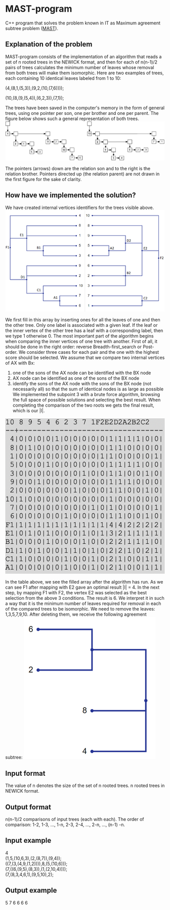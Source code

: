 # MAST-program
C++ program that solves the problem known in IT as Maximum agreement subtree problem ([MAST](https://en.wikipedia.org/wiki/Maximum_agreement_subtree_problem)).

## Explanation of the problem

MAST-program consists of the implementation of an algorithm that reads a set of n rooted trees in the NEWICK format, and then for each of n(n-1)/2 pairs of trees calculates the minimum number of leaves whose removal from both trees will make them isomorphic. 
Here are two examples of trees, each containing 10 identical leaves labeled from 1 to 10:

(4,(8,1,(5,3)),(9,2,(10,(7,6))));

(10,(8,(9,(5,4)),(6,2,3)),(7,1));

The trees have been saved in the computer's memory in the form of general trees, using one pointer per son, one per brother and one per parent. The figure below shows such a general representation of both trees.
![image1]( https://github.com/JoseManuelMoyaVargas/MAST-program/blob/master/sources/image1.png)

The pointers (arrows) down are the relation son and to the right is the relation brother. Pointers directed up (the relation parent) are not drawn in the first figure for the sake of clarity. 

## How have we implemented the solution?

We have created internal vertices identifiers for the trees visible above.
![image3]( https://github.com/JoseManuelMoyaVargas/MAST-program/blob/master/sources/image3.png)

We first fill in this array by inserting ones for all the leaves of one and then the other tree. Only one label is associated with a given leaf. If the leaf or the inner vertex of the other tree has a leaf with a corresponding label, then we type 1 otherwise 0. The most important part of the algorithm begins when comparing the inner vertices of one tree with another. First of all, it should be done in the right order: reverse Breadth-first_search or Post-order. We consider three cases for each pair and the one with the highest score should be selected. We assume that we compare two internal vertices of AX with Bx:
1.	one of the sons of the AX node can be identified with the BX node
2.	AX node can be identified as one of the sons of the BX node
3.	identify the sons of the AX node with the sons of the BX node (not necessarily all) so that the sum of identical nodes is as large as possible
We implemented the subpoint 3 with a brute force algorithm, browsing the full space of possible solutions and selecting the best result. When completing the comparison of the two roots we gets the final result, which is our |l|.

![image5]( https://github.com/JoseManuelMoyaVargas/MAST-program/blob/master/sources/image5.png)


In the table above, we see the filled array after the algorithm has run. As we can see F1 after mapping with E2 gave an optimal result |l| = 4. In the next step, by mapping F1 with F2, the vertex E2 was selected as the best selection from the above 3 conditions. The result is 6. We interpret it in such a way that it is the minimum number of leaves required for removal in each of the compared trees to be isomorphic. We need to remove the leaves: 1,3,5,7,9,10. After deleting them, we receive the following agreement subtree:
![image4]( https://github.com/JoseManuelMoyaVargas/MAST-program/blob/master/sources/image4.png)

## Input format

The value of n denotes the size of the set of n rooted trees.
n rooted trees in NEWICK format.

## Output format

n(n-1)/2 comparisons of input trees (each with each). The order of comparison: 1-2, 1-3, ..., 1-n, 2-3, 2-4, ..., 2-n, ..., (n-1) -n.

## Input example

4   
(1,5,(10,6,3),(2,(8,7)),(9,4));  
((7,(3,(4,9,(1,2)))),8,(5,(10,6)));  
(7,((6,(9,5),(8,3)),(1,(2,10,4))));  
(7,(8,3,4,6,1),(9,5,10),2);  

## Output example

5
7
6
6
6
6




